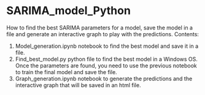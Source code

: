 # SARIMA_model_Python
How to find the best SARIMA parameters for a model, save the model in a file and generate an interactive graph to play with the predictions.
Contents:
1. Model_generation.ipynb notebook to find the best model and save it in a file.
2. Find_best_model.py python file to find the best model in a Windows OS. Once the parameters are found, you need to use the previous notebook to train the final model and save the file. 
3. Graph_generation.ipynb notebook to generate the predictions and the interactive graph that will be saved in an html file. 

